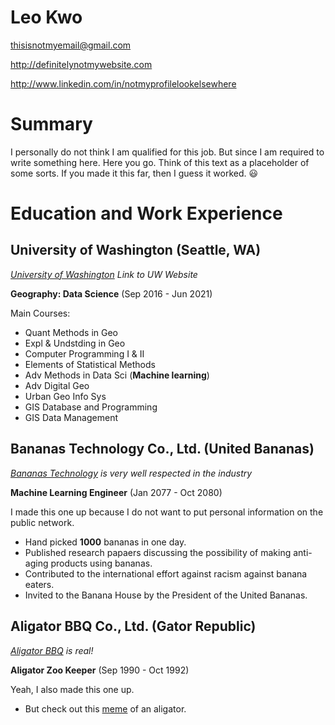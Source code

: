 # Leo Kwo

[thisisnotmyemail@gmail.com](mailto:thisisnotmyemail@gmail.com)

http://definitelynotmywebsite.com

http://www.linkedin.com/in/notmyprofilelookelsewhere

# Summary

I personally do not think I am qualified for this job. But since I am required to write something here. Here you go. Think of this text as a placeholder of some sorts. If you made it this far, then I guess it worked. :smiley:

# Education and Work Experience

## University of Washington (Seattle, WA)

*[University of Washington](https://uw.edu) Link to UW Website*

**Geography: Data Science** (Sep 2016 - Jun 2021)

Main Courses:

- Quant Methods in Geo
- Expl & Undstding in Geo
- Computer Programming I & II
- Elements of Statistical Methods
- Adv Methods in Data Sci (**Machine learning**)
- Adv Digital Geo
- Urban Geo Info Sys
- GIS Database and Programming
- GIS Data Management

## Bananas Technology Co., Ltd. (United Bananas)
*[Bananas Technology](https://www.google.com/search?q=banana+technology&source=lnms&tbm=isch&sa=X&ved=2ahUKEwjIv6eRo5ruAhXSHzQIHSkRAysQ_AUoAXoECBQQAw&biw=1255&bih=1096) is very well respected in the industry*

**Machine Learning Engineer** (Jan 2077 - Oct 2080)

I made this one up because I do not want to put personal information on the public network.

- Hand picked **1000** bananas in one day.
- Published research papaers discussing the possibility of making anti-aging products using bananas.
- Contributed to the international effort against racism against banana eaters.
- Invited to the Banana House by the President of the United Bananas.

## Aligator BBQ Co., Ltd. (Gator Republic)
*[Aligator BBQ](https://www.youtube.com/watch?v=s0yOoyJSLZI&ab_channel=HowToBBQRight) is real!*

**Aligator Zoo Keeper** (Sep 1990 - Oct 1992)

Yeah, I also made this one up.

- But check out this [meme](https://i.chzbgr.com/full/9248628480/hEB517632/caption-that-reads-florida-reindeer-above-a-pic-of-a-crab-with-its-pincers-up-on-top-of-an-alligator) of an aligator.
